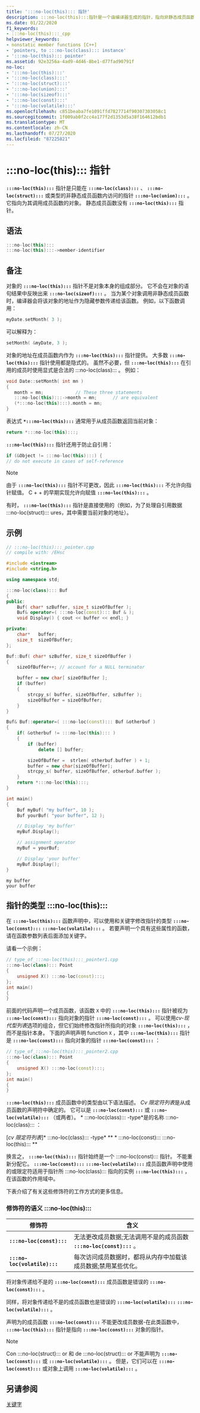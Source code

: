 ```yaml
---
title: ':::no-loc(this)::: 指针'
description: :::no-loc(this):::指针是一个由编译器生成的指针，指向非静态成员函数中的当前对象。
ms.date: 01/22/2020
f1_keywords:
- :::no-loc(this):::_cpp
helpviewer_keywords:
- nonstatic member functions [C++]
- 'pointers, to :::no-loc(class)::: instance'
- ':::no-loc(this)::: pointer'
ms.assetid: 92e3256a-4ad9-4d46-8be1-d77fad90791f
no-loc:
- ':::no-loc(this):::'
- ':::no-loc(class):::'
- ':::no-loc(struct):::'
- ':::no-loc(union):::'
- ':::no-loc(sizeof):::'
- ':::no-loc(const):::'
- ':::no-loc(volatile):::'
ms.openlocfilehash: c851beaba7fe1091ffd7827714f90307303058c1
ms.sourcegitcommit: 1f009ab0f2cc4a177f2d1353d5a38f164612bdb1
ms.translationtype: MT
ms.contentlocale: zh-CN
ms.lasthandoff: 07/27/2020
ms.locfileid: "87225821"
---
```

# <a name="no-locthis-pointer"></a>:::no-loc(this)::: 指针

**`:::no-loc(this):::`** 指针是只能在 **`:::no-loc(class):::`** 、 **`:::no-loc(struct):::`** 或类型的非静态成员函数内访问的指针 **`:::no-loc(union):::`** 。 它指向为其调用成员函数的对象。 静态成员函数没有 **`:::no-loc(this):::`** 指针。

## <a name="syntax"></a>语法

```cpp
:::no-loc(this):::
:::no-loc(this):::->member-identifier
```

## <a name="remarks"></a>备注

对象的 **`:::no-loc(this):::`** 指针不是对象本身的组成部分。 它不会在对象的语句结果中反映出来 **`:::no-loc(sizeof):::`** 。 当为某个对象调用非静态成员函数时，编译器会将该对象的地址作为隐藏参数传递给该函数。 例如，以下函数调用：

```cpp
myDate.setMonth( 3 );
```

可以解释为：

```cpp
setMonth( &myDate, 3 );
```

对象的地址在成员函数内作为 **`:::no-loc(this):::`** 指针提供。 大多数 **`:::no-loc(this):::`** 指针使用都是隐式的。 虽然不必要，但 **`:::no-loc(this):::`** 在引用的成员时使用显式是合法的 :::no-loc(class)::: 。 例如：

```cpp
void Date::setMonth( int mn )
{
   month = mn;            // These three statements
   :::no-loc(this):::->month = mn;      // are equivalent
   (*:::no-loc(this):::).month = mn;
}
```

表达式 **`*:::no-loc(this):::`** 通常用于从成员函数返回当前对象：

```cpp
return *:::no-loc(this):::;
```

**`:::no-loc(this):::`** 指针还用于防止自引用：

```cpp
if (&Object != :::no-loc(this):::) {
// do not execute in cases of self-reference
```

> [!NOTE]
> 由于 **`:::no-loc(this):::`** 指针不可更改，因此 **`:::no-loc(this):::`** 不允许向指针赋值。 C + + 的早期实现允许向赋值 **`:::no-loc(this):::`** 。

有时， **`:::no-loc(this):::`** 指针是直接使用的（例如，为了处理自引用数据 :::no-loc(struct)::: ures，其中需要当前对象的地址）。

## <a name="example"></a>示例

```cpp
// :::no-loc(this):::_pointer.cpp
// compile with: /EHsc

#include <iostream>
#include <string.h>

using namespace std;

:::no-loc(class)::: Buf
{
public:
    Buf( char* szBuffer, size_t sizeOfBuffer );
    Buf& operator=( :::no-loc(const)::: Buf & );
    void Display() { cout << buffer << endl; }

private:
    char*   buffer;
    size_t  sizeOfBuffer;
};

Buf::Buf( char* szBuffer, size_t sizeOfBuffer )
{
    sizeOfBuffer++; // account for a NULL terminator

    buffer = new char[ sizeOfBuffer ];
    if (buffer)
    {
        strcpy_s( buffer, sizeOfBuffer, szBuffer );
        sizeOfBuffer = sizeOfBuffer;
    }
}

Buf& Buf::operator=( :::no-loc(const)::: Buf &otherbuf )
{
    if( &otherbuf != :::no-loc(this)::: )
    {
        if (buffer)
            delete [] buffer;

        sizeOfBuffer =  strlen( otherbuf.buffer ) + 1;
        buffer = new char[sizeOfBuffer];
        strcpy_s( buffer, sizeOfBuffer, otherbuf.buffer );
    }
    return *:::no-loc(this):::;
}

int main()
{
    Buf myBuf( "my buffer", 10 );
    Buf yourBuf( "your buffer", 12 );

    // Display 'my buffer'
    myBuf.Display();

    // assignment operator
    myBuf = yourBuf;

    // Display 'your buffer'
    myBuf.Display();
}
```

```Output
my buffer
your buffer
```

## <a name="type-of-the-no-locthis-pointer"></a>指针的类型 :::no-loc(this):::

在 **`:::no-loc(this):::`** 函数声明中，可以使用和关键字修改指针的类型 **`:::no-loc(const):::`** **`:::no-loc(volatile):::`** 。 若要声明一个具有这些属性的函数，请在函数参数列表后面添加关键字。

请看一个示例：

```cpp
// type_of_:::no-loc(this):::_pointer1.cpp
:::no-loc(class)::: Point
{
    unsigned X() :::no-loc(const):::;
};
int main()
{
}
```

前面的代码声明一个成员函数，该函数 `X` 中的 **`:::no-loc(this):::`** 指针被视为 **`:::no-loc(const):::`** 指向对象的指针 **`:::no-loc(const):::`** 。 可以使用*cv-现代型列表*选项的组合，但它们始终修改指针所指向的对象 **`:::no-loc(this):::`** ，而不是指针本身。 下面的声明声明 function `X` ，其中 **`:::no-loc(this):::`** 指针是 **`:::no-loc(const):::`** 指向对象的指针 **`:::no-loc(const):::`** ：

```cpp
// type_of_:::no-loc(this):::_pointer2.cpp
:::no-loc(class)::: Point
{
    unsigned X() :::no-loc(const):::;
};
int main()
{
}
```

**`:::no-loc(this):::`** 成员函数中的类型由以下语法描述。 *Cv 限定符列表*是从成员函数的声明符中确定的。 它可以是 **`:::no-loc(const):::`** 或 **`:::no-loc(volatile):::`** （或两者）。 * :::no-loc(class)::: -type*是的名称 :::no-loc(class)::: ：

[*cv 限定符列表*]* :::no-loc(class)::: -type* ** \* :::no-loc(const)::: :::no-loc(this)::: **

换言之， **`:::no-loc(this):::`** 指针始终是一个 :::no-loc(const)::: 指针。 不能重新分配它。  **`:::no-loc(const):::`** **`:::no-loc(volatile):::`** 成员函数声明中使用的或限定符适用于指针所 :::no-loc(class)::: 指向的实例 **`:::no-loc(this):::`** ，在该函数的作用域中。

下表介绍了有关这些修饰符的工作方式的更多信息。

### <a name="semantics-of-no-locthis-modifiers"></a>修饰符的语义 :::no-loc(this):::

|修饰符|含义|
|--------------|-------------|
|**`:::no-loc(const):::`**|无法更改成员数据;无法调用不是的成员函数 **`:::no-loc(const):::`** 。|
|**`:::no-loc(volatile):::`**|每次访问成员数据时，都将从内存中加载该成员数据;禁用某些优化。|

将对象传递给不是的 **`:::no-loc(const):::`** 成员函数是错误的 **`:::no-loc(const):::`** 。

同样，将对象传递给不是的成员函数也是错误的 **`:::no-loc(volatile):::`** **`:::no-loc(volatile):::`** 。

声明为的成员函数 **`:::no-loc(const):::`** 不能更改成员数据-在此类函数中， **`:::no-loc(this):::`** 指针是指向 **`:::no-loc(const):::`** 对象的指针。

> [!NOTE]
> Con :::no-loc(struct)::: or 和 de :::no-loc(struct)::: or 不能声明为 **`:::no-loc(const):::`** 或 **`:::no-loc(volatile):::`** 。 但是，它们可以在 **`:::no-loc(const):::`** 或对象上调用 **`:::no-loc(volatile):::`** 。

## <a name="see-also"></a>另请参阅

[关键字](../cpp/keywords-cpp.md)
